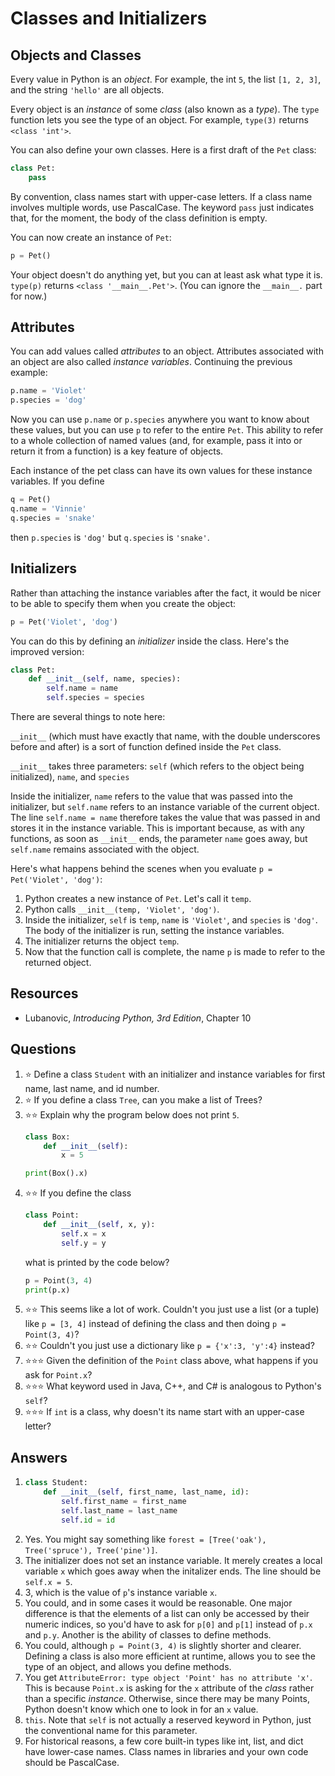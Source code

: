 # Classes and Initializers
## Objects and Classes
Every value in Python is an *object*. For example, the int `5`, the list `[1, 2, 3]`, and the string `'hello'` are all objects.

Every object is an *instance* of some *class* (also known as a *type*). The `type` function lets you see the type of an object. For example, `type(3)` returns `<class 'int'>`.

You can also define your own classes. Here is a first draft of the `Pet` class:
```python
class Pet:
    pass
```

By convention, class names start with upper-case letters. If a class name involves multiple words, use PascalCase. The keyword `pass` just indicates that, for the moment, the body of the class definition is empty.

You can now create an instance of `Pet`:
```python
p = Pet()
```

Your object doesn't do anything yet, but you can at least ask what type it is. `type(p)` returns `<class '__main__.Pet'>`. (You can ignore the `__main__.` part for now.)

## Attributes
You can add values called *attributes* to an object. Attributes associated with an object are also called *instance variables*. Continuing the previous example:
```python
p.name = 'Violet'
p.species = 'dog'
```

Now you can use `p.name` or `p.species` anywhere you want to know about these values, but you can use `p` to refer to the entire `Pet`. This ability to refer to a whole collection of named values (and, for example, pass it into or return it from a function) is a key feature of objects.

Each instance of the pet class can have its own values for these instance variables. If you define
```python
q = Pet()
q.name = 'Vinnie'
q.species = 'snake'
```

then `p.species` is `'dog'` but `q.species` is `'snake'`.

## Initializers
Rather than attaching the instance variables after the fact, it would be nicer to be able to specify them when you create the object:
```python
p = Pet('Violet', 'dog')
```

You can do this by defining an *initializer* inside the class. Here's the improved version:
```python
class Pet:
    def __init__(self, name, species):
        self.name = name
        self.species = species
```

There are several things to note here:

`__init__` (which must have exactly that name, with the double underscores before and after) is a sort of function defined inside the `Pet` class.

`__init__` takes three parameters: `self` (which refers to the object being initialized), `name`, and `species`

Inside the initializer, `name` refers to the value that was passed into the initializer, but `self.name` refers to an instance variable of the current object. The line `self.name = name` therefore takes the value that was passed in and stores it in the instance variable. This is important because, as with any functions, as soon as `__init__` ends, the parameter `name` goes away, but `self.name` remains associated with the object.

Here's what happens behind the scenes when you evaluate `p = Pet('Violet', 'dog')`:
1. Python creates a new instance of `Pet`. Let's call it `temp`.
2. Python calls `__init__(temp, 'Violet', 'dog')`.
3. Inside the initializer, `self` is `temp`, `name` is `'Violet'`, and `species` is `'dog'`. The body of the initializer is run, setting the instance variables.
4. The initializer returns the object `temp`.
5. Now that the function call is complete, the name `p` is made to refer to the returned object.

## Resources
- Lubanovic, *Introducing Python, 3rd Edition*, Chapter 10

## Questions
1. :star: Define a class `Student` with an initializer and instance variables for first name, last name, and id number.
1. :star: If you define a class `Tree`, can you make a list of Trees?
1. :star::star: Explain why the program below does not print `5`.
    ```python
    class Box:
        def __init__(self):
            x = 5

    print(Box().x)
    ```
1. :star::star: If you define the class
    ```python
    class Point:
        def __init__(self, x, y):
            self.x = x
            self.y = y
    ```
    what is printed by the code below?
    ```python
    p = Point(3, 4)
    print(p.x)
    ```
1. :star::star: This seems like a lot of work. Couldn't you just use a list (or a tuple) like `p = [3, 4]` instead of defining the class and then doing `p = Point(3, 4)`?
1. :star::star: Couldn't you just use a dictionary like `p = {'x':3, 'y':4}` instead?
1. :star::star::star: Given the definition of the `Point` class above, what happens if you ask for `Point.x`?
1. :star::star::star: What keyword used in Java, C++, and C# is analogous to Python's `self`?
1. :star::star::star: If `int` is a class, why doesn't its name start with an upper-case letter?

## Answers
1.
    ```python
    class Student:
        def __init__(self, first_name, last_name, id):
            self.first_name = first_name
            self.last_name = last_name
            self.id = id
    ```
1. Yes. You might say something like `forest = [Tree('oak'), Tree('spruce'), Tree('pine')]`.
1. The initializer does not set an instance variable. It merely creates a local variable `x` which goes away when the initalizer ends. The line should be `self.x = 5`.
1. 3, which is the value of `p`'s instance variable `x`.
1. You could, and in some cases it would be reasonable. One major difference is that the elements of a list can only be accessed by their numeric indices, so you'd have to ask for `p[0]` and `p[1]` instead of `p.x` and `p.y`. Another is the ability of classes to define methods.
1. You could, although `p = Point(3, 4)` is slightly shorter and clearer. Defining a class is also more efficient at runtime, allows you to see the type of an object, and allows you define methods.
1. You get `AttributeError: type object 'Point' has no attribute 'x'`. This is because `Point.x` is asking for the `x` attribute of the *class* rather than a specific *instance*. Otherwise, since there may be many Points, Python doesn't know which one to look in for an `x` value.
1. `this`. Note that `self` is not actually a reserved keyword in Python, just the conventional name for this parameter.
1. For historical reasons, a few core built-in types like int, list, and dict have lower-case names. Class names in libraries and your own code should be PascalCase.
